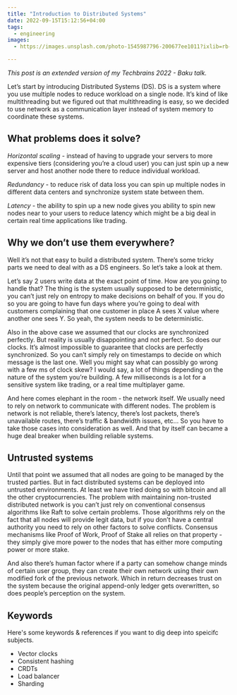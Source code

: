 ```yaml
---
title: "Introduction to Distributed Systems"
date: 2022-09-15T15:12:56+04:00
tags:
  - engineering
images:
  - https://images.unsplash.com/photo-1545987796-200677ee1011?ixlib=rb-1.2.1&ixid=MnwxMjA3fDB8MHxwaG90by1wYWdlfHx8fGVufDB8fHx8&auto=format&fit=crop&w=1740&q=80

---
```


*This post is an extended version of my Techbrains 2022 - Baku talk.*

Let’s start by introducing Distributed Systems (DS). DS is a system where you use multiple nodes to reduce workload on a single node. It’s kind of like multithreading but we figured out that multithreading is easy, so we decided to use network as a communication layer instead of system memory to coordinate these systems. 

## What problems does it solve?

*Horizontal scaling* - instead of having to upgrade your servers to more expensive tiers (considering you’re a cloud user) you can just spin up a new server and host another node there to reduce individual workload.

*Redundancy* - to reduce risk of data loss you can spin up multiple nodes in different data centers and synchronize system state between them.

*Latency* - the ability to spin up a new node gives you ability to spin new nodes near to your users to reduce latency which might be a big deal in certain real time applications like trading.

## Why we don’t use them everywhere?
Well it’s not that easy to build a distributed system. There’s some tricky parts we need to deal with as a DS engineers. So let’s take a look at them.

Let’s say 2 users write data at the exact point of time. How are you going to handle that? The thing is the system usually supposed to be deterministic, you can’t just rely on entropy to make decisions on behalf of you. If you do so you are going to have fun days where you’re going to deal with customers complaining that one customer in place A sees X value where another one sees Y. So yeah, the system needs to be deterministic.

Also in the above case we assumed that our clocks are synchronized perfectly. But reality is usually disappointing and not perfect. So does our clocks. It’s almost impossible to guarantee that clocks are perfectly synchronized. So you can’t simply rely on timestamps to decide on which message is the last one. Well you might say what can possibly go wrong with a few ms of clock skew? I would say, a lot of things depending on the nature of the system you’re building. A few milliseconds is a lot for a sensitive system like trading, or a real time multiplayer game.

And here comes elephant in the room - the network itself. We usually need to rely on network to communicate with different nodes. The problem is network is not reliable, there’s latency, there’s lost packets, there’s unavailable routes, there’s traffic & bandwidth issues, etc… So you have to take those cases into consideration as well. And that by itself can became a huge deal breaker when building reliable systems.

## Untrusted systems
Until that point we assumed that all nodes are going to be managed by the trusted parties. But in fact distributed systems can be deployed into untrusted environments. At least we have tried doing so with bitcoin and all the other cryptocurrencies. The problem with maintaining non-trusted distributed network is you can’t just rely on conventional consensus algorithms like Raft to solve certain problems. Those algorithms rely on the fact that all nodes will provide legit data, but if you don’t have a central authority you need to rely on other factors to solve conflicts. Consensus mechanisms like Proof of Work, Proof of Stake all relies on that property - they simply give more power to the nodes that has either more computing power or more stake.

And also there’s human factor where if a party can somehow change minds of certain user group, they can create their own network using their own modified fork of the previous network. Which in return decreases trust on the system because the original append-only ledger gets overwritten, so does people’s perception on the system. 

## Keywords

Here's some keywords & references if you want to dig deep into speicifc subjects.

* Vector clocks
* Consistent hashing
* CRDTs
* Load balancer
* Sharding
